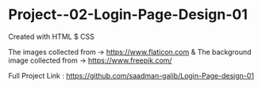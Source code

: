 # Project--02-Login-Page-Design-01

Created with HTML $ CSS

The images collected from -> https://www.flaticon.com & The background image collected from -> https://www.freepik.com/

Full Project Link : https://github.com/saadman-galib/Login-Page-design-01
